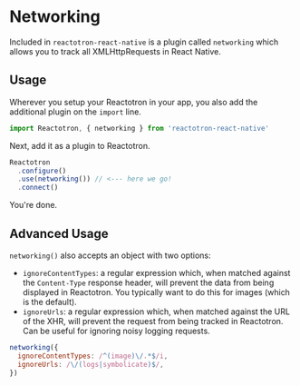<!-- UPDATE  -->
# Networking

Included in `reactotron-react-native` is a plugin called `networking` which allows you to track all XMLHttpRequests in React Native.

## Usage

Wherever you setup your Reactotron in your app, you also add the additional plugin on the `import` line.

```js
import Reactotron, { networking } from 'reactotron-react-native'
```

Next, add it as a plugin to Reactotron.

```js
Reactotron
  .configure()
  .use(networking()) // <--- here we go!
  .connect()
```

You're done.

## Advanced Usage

`networking()` also accepts an object with two options:
- `ignoreContentTypes`: a regular expression which, when matched against the `Content-Type` response header, will prevent the data from being displayed in Reactotron.  You typically want to do this for images (which is the default).
- `ignoreUrls`: a regular expression which, when matched against the URL of the XHR, will prevent the request from being tracked in Reactotron. Can be useful for ignoring noisy logging requests.

```js
networking({
  ignoreContentTypes: /^(image)\/.*$/i,
  ignoreUrls: /\/(logs|symbolicate)$/,
})
```
